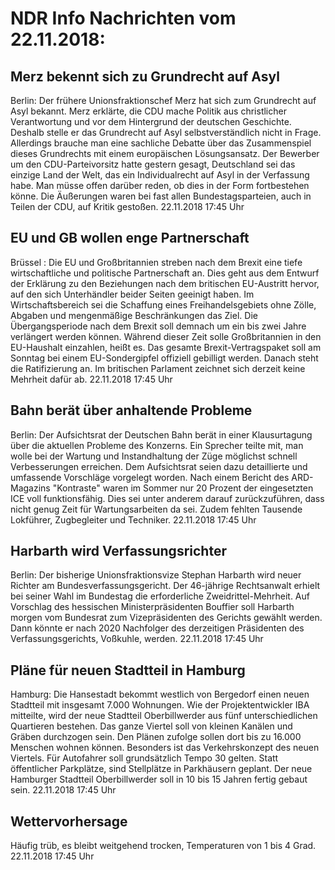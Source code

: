 # NDR Info Nachrichten vom 22.11.2018:


## Merz bekennt sich zu Grundrecht auf Asyl
Berlin: Der frühere Unionsfraktionschef Merz hat sich zum Grundrecht auf Asyl bekannt. Merz erklärte, die CDU mache Politik aus christlicher Verantwortung und vor dem Hintergrund der deutschen Geschichte. Deshalb stelle er das Grundrecht auf Asyl selbstverständlich nicht in Frage. Allerdings brauche man eine sachliche Debatte über das Zusammenspiel dieses Grundrechts mit einem europäischen Lösungsansatz. Der Bewerber um den CDU-Parteivorsitz hatte gestern gesagt, Deutschland sei das einzige Land der Welt, das ein Individualrecht auf Asyl in der Verfassung habe. Man müsse offen darüber reden, ob dies in der Form fortbestehen könne. Die Äußerungen waren bei fast allen Bundestagsparteien, auch in Teilen der CDU, auf Kritik gestoßen. 22.11.2018 17:45 Uhr 

## EU und GB wollen enge Partnerschaft
Brüssel :   Die EU und Großbritannien streben nach dem Brexit eine tiefe wirtschaftliche und politische Partnerschaft an. Dies geht aus dem Entwurf der Erklärung zu den Beziehungen nach dem britischen EU-Austritt hervor, auf den sich Unterhändler beider Seiten geeinigt haben. Im Wirtschaftsbereich sei die Schaffung eines Freihandelsgebiets ohne Zölle, Abgaben und mengenmäßige Beschränkungen das Ziel. Die Übergangsperiode nach dem Brexit soll demnach um ein bis zwei Jahre verlängert werden können. Während dieser Zeit solle Großbritannien in den EU-Haushalt einzahlen, heißt es. Das gesamte Brexit-Vertragspaket soll am Sonntag bei einem EU-Sondergipfel offiziell gebilligt werden. Danach steht die Ratifizierung an. Im britischen Parlament zeichnet sich derzeit keine Mehrheit dafür ab. 22.11.2018 17:45 Uhr 

## Bahn berät über anhaltende Probleme
Berlin: Der Aufsichtsrat der Deutschen Bahn berät in einer Klausurtagung über die aktuellen Probleme des Konzerns. Ein Sprecher teilte mit, man wolle bei der Wartung und Instandhaltung der Züge möglichst schnell Verbesserungen erreichen. Dem Aufsichtsrat seien dazu detaillierte und umfassende Vorschläge vorgelegt worden. Nach einem Bericht des ARD-Magazins "Kontraste" waren im Sommer nur 20 Prozent der eingesetzten ICE voll funktionsfähig. Dies sei unter anderem darauf zurückzuführen, dass nicht genug Zeit für Wartungsarbeiten da sei. Zudem fehlten Tausende Lokführer, Zugbegleiter und Techniker. 22.11.2018 17:45 Uhr 

## Harbarth wird Verfassungsrichter
Berlin: Der bisherige Unionsfraktionsvize Stephan Harbarth wird neuer Richter am Bundesverfassungsgericht. Der 46-jährige Rechtsanwalt erhielt bei seiner Wahl im Bundestag die erforderliche Zweidrittel-Mehrheit. Auf Vorschlag des hessischen Ministerpräsidenten Bouffier soll Harbarth morgen vom Bundesrat zum Vizepräsidenten des Gerichts gewählt werden. Dann könnte er nach 2020 Nachfolger des derzeitigen Präsidenten des Verfassungsgerichts, Voßkuhle, werden. 22.11.2018 17:45 Uhr 

## Pläne für neuen Stadtteil in Hamburg
Hamburg: Die Hansestadt bekommt westlich von Bergedorf einen neuen Stadtteil mit insgesamt 7.000 Wohnungen. Wie der Projektentwickler IBA mitteilte, wird der neue Stadtteil Oberbillwerder aus fünf unterschiedlichen Quartieren bestehen. Das ganze Viertel soll von kleinen Kanälen und Gräben durchzogen sein. Den Plänen zufolge sollen dort bis zu 16.000 Menschen wohnen können. Besonders ist das Verkehrskonzept des neuen Viertels. Für Autofahrer soll grundsätzlich Tempo 30 gelten. Statt öffentlicher Parkplätze, sind Stellplätze in Parkhäusern geplant. Der neue Hamburger Stadtteil Oberbillwerder soll in 10 bis 15 Jahren fertig gebaut sein. 22.11.2018 17:45 Uhr 

## Wettervorhersage
Häufig trüb, es bleibt weitgehend trocken, Temperaturen von 1 bis 4 Grad. 22.11.2018 17:45 Uhr 
